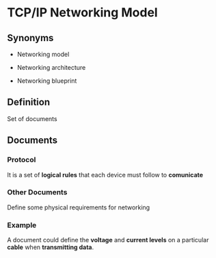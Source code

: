 # TCP/IP Networking Model

## Synonyms

* Networking model

* Networking architecture

* Networking blueprint

## Definition

Set of documents

## Documents

### Protocol

It is a set of __logical rules__ that each device must follow to **comunicate**

### Other Documents

Define some physical requirements for networking

### Example

A document could define the __voltage__ and __current levels__ on a particular __cable__ when __transmitting data__.
